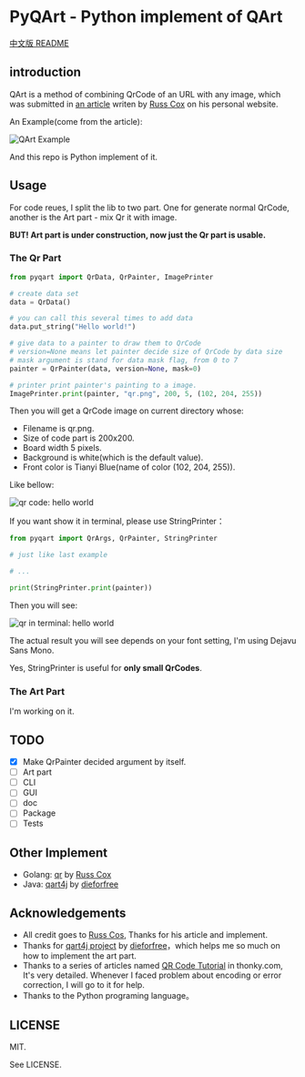 # PyQArt - Python implement of QArt

[中文版 README](https://github.com/7sDream/pyqart/blob/master/README.zh.md)

## introduction

QArt is a method of combining QrCode of an URL with any image, which was submitted in [an article][qart_article] writen by [Russ Cox][russ_cos_google_plus] on his personal website.

An Example(come from the article):

![QArt Example][qart_example]

And this repo is Python implement of it.

## Usage

For code reues, I split the lib to two part. One for generate normal QrCode, another is the Art part - mix Qr it with image.

**BUT! Art part is under construction, now just the Qr part is usable.**

### The Qr Part

```python
from pyqart import QrData, QrPainter, ImagePrinter

# create data set
data = QrData()

# you can call this several times to add data
data.put_string("Hello world!")

# give data to a painter to draw them to QrCode
# version=None means let painter decide size of QrCode by data size
# mask argument is stand for data mask flag, from 0 to 7
painter = QrPainter(data, version=None, mask=0)

# printer print painter's painting to a image.
ImagePrinter.print(painter, "qr.png", 200, 5, (102, 204, 255))
```

Then you will get a QrCode image on current directory whose:

- Filename is qr.png.
- Size of code part is 200x200. 
- Board width 5 pixels.
- Background is white(which is the default value).
- Front color is Tianyi Blue(name of color (102, 204, 255)).

Like bellow:

![qr code: hello world][qr_in_image]

If you want show it in terminal, please use StringPrinter：

```python
from pyqart import QrArgs, QrPainter, StringPrinter

# just like last example

# ...

print(StringPrinter.print(painter))
```

Then you will see:

![qr in terminal: hello world][qr_in_terminal]

The actual result you will see depends on your font setting, I'm using Dejavu Sans Mono.

Yes, StringPrinter is useful for **only small QrCodes**. 

### The Art Part

I'm working on it.

## TODO

- [x] Make QrPainter decided argument by itself.
- [ ] Art part
- [ ] CLI
- [ ] GUI
- [ ] doc
- [ ] Package
- [ ] Tests

## Other Implement

- Golang: [qr][qr] by [Russ Cox][russ_cos_google_plus]
- Java: [qart4j][qart4j] by [dieforfree][dieforfree]

## Acknowledgements

- All credit goes to [Russ Cos][russ_cos_google_plus], Thanks for his article and implement.
- Thanks for [qart4j project][qart4j] by [dieforfree][dieforfree]，which helps me so much on how to implement the art part.
- Thanks to a series of articles named [QR Code Tutorial][tutorial] in thonky.com, It's very detailed. Whenever I faced problem about encoding or error correction, I will go to it for help.
- Thanks to the Python programing language。

## LICENSE

MIT.

See LICENSE.

[russ_cos_google_plus]: https://plus.google.com/+RussCox-rsc
[qart_article]: http://research.swtch.com/qart
[qart_example]: http://ww4.sinaimg.cn/large/88e401f0gw1f6dl845naoj205g05ga9y.jpg
[qr_in_image]: http://ww4.sinaimg.cn/large/88e401f0gw1f6dmbn4xp6j205u05u0t4.jpg
[qr_in_terminal]: http://ww3.sinaimg.cn/large/88e401f0gw1f6e95v7ebmj20di099dh7.jpg
[qr]: https://code.google.com/p/rsc/source/browse/qr
[dieforfree]: https://github.com/dieforfree
[qart4j]: https://github.com/dieforfree/qart4j
[tutorial]: http://www.thonky.com/qr-code-tutorial/
